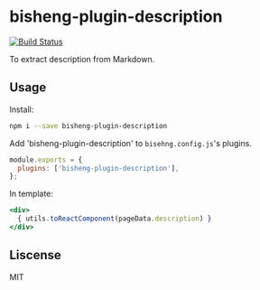 # bisheng-plugin-description

[![Build Status](https://travis-ci.org/benjycui/bisheng-plugin-description.svg?branch=master)](https://travis-ci.org/benjycui/bisheng-plugin-description)

To extract description from Markdown.

## Usage

Install:

```bash
npm i --save bisheng-plugin-description
```

Add 'bisheng-plugin-description' to `bisehng.config.js`'s plugins.

```js
module.exports = {
  plugins: ['bisheng-plugin-description'],
};
```

In template:

```jsx
<div>
  { utils.toReactComponent(pageData.description) }
</div>
```

## Liscense

MIT
